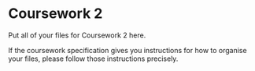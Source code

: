 # Coursework 2

Put all of your files for Coursework 2 here.

If the coursework specification gives you instructions for how to organise
your files, please follow those instructions precisely.

